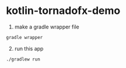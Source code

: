 # kotlin-tornadofx-demo

1. make a gradle wrapper file
```bash
gradle wrapper
```

2. run this app
```bash
./gradlew run
```
